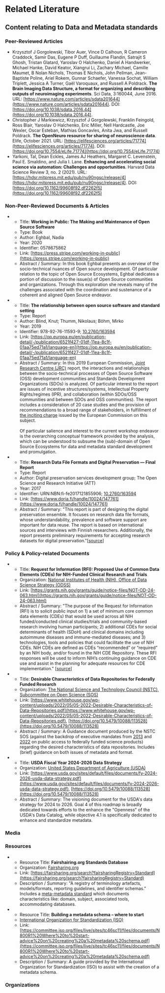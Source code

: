 # Related Literature
## Content relating to Data and Metadata standards
### Peer-Reviewed Articles
-  Krzysztof J Gorgolewski, Tibor Auer, Vince D Calhoun, R Cameron Craddock, Samir Das, Eugene P Duff, Guillaume Flandin, Satrajit S Ghosh, Tristan Glatard, Yaroslav O Halchenko, Daniel A Handwerker, Michael Hanke, David Keator, Xiangrui Li, Zachary Michael, Camille Maumet, B Nolan Nichols, Thomas E Nichols, John Pellman, Jean-Baptiste Poline, Ariel Rokem, Gunnar Schaefer, Vanessa Sochat, William Triplett, Jessica A Turner, Gaël Varoquaux, and Russell A Poldrack. **The Brain Imaging Data Structure, a format for organizing and describing outputs of neuroimaging experiments**. Sci Data, 3:160044, June 2016. URL: [https://www.nature.com/articles/sdata201644](https://www.nature.com/articles/sdata201644).  DOI: [https://doi.org/10.1038/sdata.2016.44](https://doi.org/10.1038/sdata.2016.44).
-  Christopher J Markiewicz, Krzysztof J Gorgolewski, Franklin Feingold, Ross Blair, Yaroslav O Halchenko, Eric Miller, Nell Hardcastle, Joe Wexler, Oscar Esteban, Mathias Goncavles, Anita Jwa, and Russell Poldrack. **The OpenNeuro resource for sharing of neuroscience data**. Elife, October 2021. URL: [https://elifesciences.org/articles/71774](https://elifesciences.org/articles/71774). DOI: [https://doi.org/10.7554/eLife.71774](https://doi.org/10.7554/eLife.71774)
-  Yarkoni, Tal, Dean Eckles, James AJ Heathers, Margaret C. Levenstein, Paul E. Smaldino, and Julia I. Lane. **Enhancing and accelerating social science via automation: Challenges and opportunities**. Harvard Data Science Review 3, no. 2 (2021). URL:[https://hdsr.mitpress.mit.edu/pub/nu90ngsc/release/4](https://hdsr.mitpress.mit.edu/pub/nu90ngsc/release/4).  DOI: [https://doi.org/10.1162/99608f92.df2262f5](https://doi.org/10.1162/99608f92.df2262f5)
### Non-Peer-Reviewed Documents & Articles
-  
    - Title: **Working in Public: The Making and Maintenance of Open Source Software**
    - Type: Book
    - Author: Eghbal, Nadia
    - Year: 2020
    - Identifier: 0578675862
    - Link: [https://press.stripe.com/working-in-public](https://press.stripe.com/working-in-public)
    - Abstract / Summary: In this book Eghbal presents an overview of the socio-technical nuances of Open source development.  Of particular relation to the topic of Open Source Ecosystems, Eghbal dedicates a portion of discussion to the issue(s) of Open Source communities and organizations.  Through this exploration she reveals many of the challenges associated with the coordination and sustenance of a coherent and aligned Open Source endeavor.
-  
    - Title: **The relationship between open source software and standard setting**
    - Type: Report
    - Author:  Blind, Knut;  Thumm, Nikolaus;  Böhm, Mirko
    - Year: 2019
    - Identifier: 978-92-76-11593-9; [10.2760/163594](https://dx.doi.org/10.2760/163594)
    - Link: [https://op.europa.eu/en/publication-detail/-/publication/6521f427-01df-11ea-8c1f-01aa75ed71a1/language-en](https://op.europa.eu/en/publication-detail/-/publication/6521f427-01df-11ea-8c1f-01aa75ed71a1/language-en)
    - Abstract / Summary: In this 2019 European Commission, [Joint Research Centre (JRC)](https://commission.europa.eu/about-european-commission/departments-and-executive-agencies/joint-research-centre_en) report, the interactions and relationships between the socio-technical processes of Open Source Software (OSS) development communities and Standards Development Organizations (SDOs) is analyzed.  Of particular interest to the report are issues of incentive structures/systems, Intellectual Property Rights/regimes (IPR), and collaboration (within SDOs/OSS communities and between SDOs and OSS communities).  The report includes a consideration of 20 case studies and the provision of recommendations to a broad range of stakeholders, in fulfillment of [the inciting charge](https://ec.europa.eu/docsroom/documents/26583) issued by the European Commission on this subject. <br/><br/>Of particular salience and interest to the current workshop endeavor is the overarching conceptual framework provided by the analysis, which can be understood to subsume the (sub)-domain of Open Source Ecosystems for data and metadata standard development and promulgation. 

-  
    - Title: **Research Data File Formats and Digital Preservation — Final Report**
    - Type: Report
    - Author:  Digital preservation services development group; The Open Science and Research Initiative (ATT) 
    - Year: 2017
    - Identifier: URN:NBN:fi-fe2017121855906; [10.2760/163594](https://dx.doi.org/10.2760/163594)
    - Link: [https://www.doria.fi/handle/10024/147761](https://www.doria.fi/handle/10024/147761)
    - Abstract / Summary: "This report is part of designing the digital preservation ensemble. It focuses on research data file formats, whose understandability, prevalence and software support are important for data reuse. The report is based on international sources and interviews with Finnish researchers. Additionally, the report presents preliminary requirements for accepting research datasets for digital preservation."[[source](https://www.doria.fi/handle/10024/147761)]
    


### Policy & Policy-related Documents
-  
    - Title: **Request for Information (RFI): Proposed Use of Common Data Elements (CDEs) for NIH-Funded Clinical Research and Trials**
    - Organization: [National Institutes of Health (NIH), Office of Data Science Strategy (ODSS)](https://datascience.nih.gov/about/odss)
    - Link: [https://grants.nih.gov/grants/guide/notice-files/NOT-OD-24-063.html](https://grants.nih.gov/grants/guide/notice-files/NOT-OD-24-063.html)
    - Abstract / Summary: "The purpose of the Request for Information (RFI) is to solicit public input on 1) a set of minimum core common data elements (CDEs) that would be used across all NIH funded/conducted clinical studies/trials and community-based research involving human participants; 2) additional CDEs for social determinants of health (SDoH) and clinical domains including autoimmune diseases and immune-mediated diseases; and 3) technologies, tools and policies that could facilitate the use of NIH CDEs.  NIH CDEs are defined as CDEs “recommended” or “required” by an NIH body, and/or found in the NIH CDE Repository. These RFI responses will be used to inform NIH’s continuing guidance on CDE use and assist in the planning for adequate resources for CDE implementation." [[source](https://datascience.nih.gov/cde-rfi)]
-  
    - Title: **Desirable Characteristics of Data Repositories for Federally Funded Research**
    - Organization: [The National Science and Technology Council (NSTC), Subcommittee on Open Science (SOS)](https://www.whitehouse.gov/wp-content/uploads/2022/08/08-2022-SOS-NSTC-CHARTER.pdf)
    - Link: [https://www.whitehouse.gov/wp-content/uploads/2022/05/05-2022-Desirable-Characteristics-of-Data-Repositories.pdf](https://www.whitehouse.gov/wp-content/uploads/2022/05/05-2022-Desirable-Characteristics-of-Data-Repositories.pdf), [https://doi.org/10.5479/10088/113528](https://doi.org/10.5479/10088/113528)
    - Abstract / Summary: A Guidance document produced by the NSTC SOS (against the backdrop of executive mandates from [2013](https://obamawhitehouse.archives.gov/sites/default/files/microsites/ostp/ostp_public_access_memo_2013.pdf) and [2022](https://www.whitehouse.gov/wp-content/uploads/2022/08/08-2022-OSTP-Public-access-Memo.pdf) on public access to federally funded science products) regarding the desired characteristics of data repositories.  Includes (brief) guidance on both issues of metadata and format. 
-  
    - Title: **USDA Fiscal Year 2024-2026 Data Strategy**
    - Organization: [United States Department of Agriculture (USDA)](https://www.usda.gov)
    - Link: [https://www.usda.gov/sites/default/files/documents/fy-2024-2026-usda-data-strategy.pdf](https://www.usda.gov/sites/default/files/documents/fy-2024-2026-usda-data-strategy.pdf), [https://doi.org/10.5479/10088/113528](https://doi.org/10.5479/10088/113528)
    - Abstract / Summary: The visioning document for the USDA's data strategy for 2024 to 2026.  Goal 4 of this roadmap is broadly dedicated towards efforts to the enhance the "Openness" of the USDA's Data Catalog, while objective 4.1 is specifically dedicated to enhance and standardize metadata.

### Media
### Resources
-  
    - Resource Title: **Fairshairing.org Standards Database**
    - Organization: [Fairsharing.org](https://fairsharing.org/)
    - Link: [https://fairsharing.org/search?fairsharingRegistry=Standard](https://fairsharing.org/search?fairsharingRegistry=Standard)
    - Description / Summary:  "A registry of terminology artefacts, models/formats, reporting guidelines, and identifier schemas."  Includes a [meta-metadata standard](https://fairsharing.github.io/JSONschema-documenter/?schema_url=https://api.fairsharing.org/model/standard_schema.json) which documents characteristics like: domain, subject, associated tools, accommodating databases.
-  
    - Resource Title: **Building a metadata schema – where to start**
    - [International Organization for Standardization (ISO)](https://www.iso.org/home.html)
    - Link: [https://committee.iso.org/files/live/sites/tc46sc11/files/documents/N800R1%20Where%20to%20start-advice%20on%20creating%20a%20metadata%20schema.pdf](https://committee.iso.org/files/live/sites/tc46sc11/files/documents/N800R1%20Where%20to%20start-advice%20on%20creating%20a%20metadata%20schema.pdf)
    - Description / Summary: A guide provided by the International Organization for Standardization (ISO) to assist with the creation of a metadata schema.
### Organizations 
